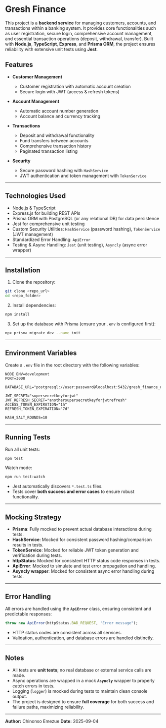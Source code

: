 

# Gresh Finance

This project is a **backend service** for managing customers, accounts, and transactions within a banking system. It provides core functionalities such as user registration, secure login, comprehensive account management, and essential transaction operations (deposit, withdrawal, transfer). Built with **Node.js**, **TypeScript**, **Express**, and **Prisma ORM**, the project ensures reliability with extensive unit tests using **Jest**.




## Features

*   **Customer Management**

    *   Customer registration with automatic account creation
    *   Secure login with JWT (access & refresh tokens)

*   **Account Management**

    *   Automatic account number generation
    *   Account balance and currency tracking

*   **Transactions**

    *   Deposit and withdrawal functionality
    *   Fund transfers between accounts
    *   Comprehensive transaction history
    *   Paginated transaction listing

*   **Security**

    *   Secure password hashing with `HashService`
    *   JWT authentication and token management with `TokenService`

---

## Technologies Used

*   Node.js & TypeScript
*   Express.js for building REST APIs
*   Prisma ORM with PostgreSQL (or any relational DB) for data persistence
*   Jest for comprehensive unit testing
*   Custom Security Utilities: `HashService` (password hashing), `TokenService` (JWT management)
*   Standardized Error Handling: `ApiError`
*   Testing & Async Handling: `Jest` (unit testing), `Asyncly` (async error wrapper)

---

## Installation

1.  Clone the repository:

```bash
git clone <repo_url>
cd <repo_folder>
```

2.  Install dependencies:

```bash
npm install
```

3.  Set up the database with Prisma (ensure your `.env` is configured first):

```bash
npx prisma migrate dev --name init
```

---

## Environment Variables

Create a `.env` file in the root directory with the following variables:

```
NODE_ENV=development
PORT=3000

DATABASE_URL="postgresql://user:password@localhost:5432/gresh_finance_db"

JWT_SECRET="supersecretkeyforjwt"
JWT_REFRESH_SECRET="anothersupersecretkeyforjwtrefresh"
ACCESS_TOKEN_EXPIRATION="1h"
REFRESH_TOKEN_EXPIRATION="7d"

HASH_SALT_ROUNDS=10
```

---

## Running Tests

Run all unit tests:

```bash
npm test
```

Watch mode:

```bash
npm run test:watch
```

*   Jest automatically discovers `*.test.ts` files.
*   Tests cover **both success and error cases** to ensure robust functionality.

---

## Mocking Strategy

*   **Prisma**: Fully mocked to prevent actual database interactions during tests.
*   **HashService**: Mocked for consistent password hashing/comparison results in tests.
*   **TokenService**: Mocked for reliable JWT token generation and verification during tests.
*   **httpStatus**: Mocked for consistent HTTP status code responses in tests.
*   **ApiError**: Mocked to simulate and test error propagation and handling.
*   **Asyncly wrapper**: Mocked for consistent async error handling during tests.

---

## Error Handling

All errors are handled using the **`ApiError`** class, ensuring consistent and predictable responses:

```ts
throw new ApiError(httpStatus.BAD_REQUEST, "Error message");
```

*   HTTP status codes are consistent across all services.
*   Validation, authentication, and database errors are handled distinctly.

---

## Notes

*   All tests are **unit tests**; no real database or external service calls are made.
*   Async operations are wrapped in a mock **`Asyncly`** wrapper to properly catch errors in tests.
*   Logging (`logger`) is mocked during tests to maintain clean console output.
*   The project is designed to ensure **full coverage** for both success and failure paths, maximizing reliability.

---

**Author:** Chinonso Emezue
**Date:** 2025-09-04
